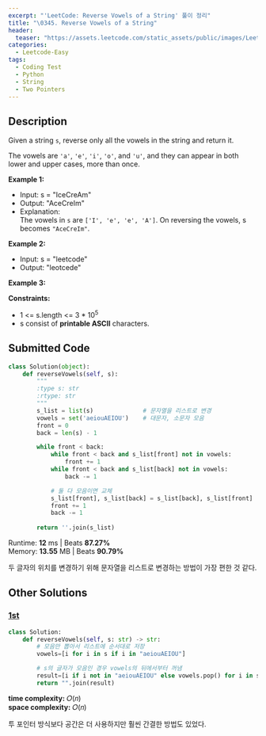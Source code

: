 ```yaml
---
excerpt: "'LeetCode: Reverse Vowels of a String' 풀이 정리"
title: "\0345. Reverse Vowels of a String"
header:
  teaser: "https://assets.leetcode.com/static_assets/public/images/LeetCode_Sharing.png"
categories:
  - Leetcode-Easy
tags:
  - Coding Test
  - Python
  - String
  - Two Pointers
---
```


## <i class="fa-solid fa-file-lines"></i> Description

Given a string `s`, reverse only all the vowels in the string and return it.

The vowels are `'a'`, `'e'`, `'i'`, `'o'`, and `'u'`, and they can appear in both lower and upper cases, more than once.

**Example 1:**

- Input: s = "IceCreAm"
- Output: "AceCreIm"
- Explanation:   
The vowels in `s` are `['I', 'e', 'e', 'A']`. On reversing the vowels, s becomes `"AceCreIm"`.

**Example 2:**

- Input: s = "leetcode"
- Output: "leotcede"

**Example 3:**


**Constraints:**

- 1 <= s.length <= 3 * 10<sup>5</sup>
- s consist of **printable ASCII** characters.

## <i class="fa-solid fa-cloud-arrow-up"></i> Submitted Code

```python
class Solution(object):
    def reverseVowels(self, s):
        """
        :type s: str
        :rtype: str
        """
        s_list = list(s)              # 문자열을 리스트로 변경
        vowels = set('aeiouAEIOU')    # 대문자, 소문자 모음
        front = 0
        back = len(s) - 1

        while front < back:
            while front < back and s_list[front] not in vowels:
                front += 1
            while front < back and s_list[back] not in vowels:
                back -= 1

            # 둘 다 모음이면 교체
            s_list[front], s_list[back] = s_list[back], s_list[front]
            front += 1
            back -= 1
        
        return ''.join(s_list)
```
<i class="fa-solid fa-clock"></i> Runtime: **12** ms \| Beats **87.27%**    
<i class="fa-solid fa-memory"></i> Memory: **13.55** MB \| Beats **90.79%**

두 글자의 위치를 변경하기 위해 문자열을 리스트로 변경하는 방법이 가장 편한 것 같다.

## <i class="fa-solid fa-flask"></i> Other Solutions

### <a href="https://leetcode.com/problems/reverse-vowels-of-a-string/solutions/5974533/easy-python-solution-beats-95-by-aadit-hpy7/" target="_blank">1st</a>

```python
class Solution:
    def reverseVowels(self, s: str) -> str:
        # 모음만 뽑아서 리스트에 순서대로 저장
        vowels=[i for i in s if i in "aeiouAEIOU"]

        # s의 글자가 모음인 경우 vowels의 뒤에서부터 꺼냄
        result=[i if i not in "aeiouAEIOU" else vowels.pop() for i in s]  
        return "".join(result)
```
<i class="fa-solid fa-clock"></i> **time complexity:** 𝑂(𝑛)    
<i class="fa-solid fa-memory"></i> **space complexity:** 𝑂(𝑛)           

투 포인터 방식보다 공간은 더 사용하지만 훨씬 간결한 방법도 있었다.